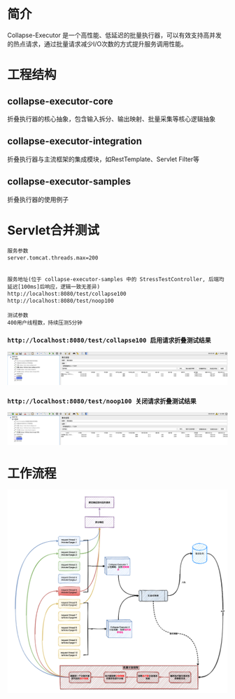 # 简介
Collapse-Executor 是一个高性能、低延迟的批量执行器，可以有效支持高并发的热点请求，通过批量请求减少I/O次数的方式提升服务调用性能。

# 工程结构
## collapse-executor-core 
折叠执行器的核心抽象，包含输入拆分、输出映射、批量采集等核心逻辑抽象
## collapse-executor-integration 
折叠执行器与主流框架的集成模块，如RestTemplate、Servlet Filter等
## collapse-executor-samples 
折叠执行器的使用例子

# Servlet合并测试
```` text
服务参数
server.tomcat.threads.max=200


服务地址(位于 collapse-executor-samples 中的 StressTestController, 后端均延迟[100ms]后响应，逻辑一致无差异)
http://localhost:8080/test/collapse100
http://localhost:8080/test/noop100

测试参数
400用户线程数，持续压测5分钟
````
### `http://localhost:8080/test/collapse100 启用请求折叠测试结果`
![with-collapse](./docs/images/with-collapse.png)

### `http://localhost:8080/test/noop100 关闭请求折叠测试结果`
![without-collapse](./docs/images/without-collapse.png)

# 工作流程
![处理流程](./docs/images/collapse-executor.png)